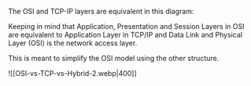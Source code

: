 The OSI and TCP-IP layers are equivalent in this diagram: 

Keeping in mind that Application, Presentation and Session Layers in OSI are equivalent to Application Layer in TCP/IP and Data Link and Physical Layer (OSI) is the network access layer. 

This is meant to simplify the OSI model using the other structure. 

![[OSI-vs-TCP-vs-Hybrid-2.webp|400]]

